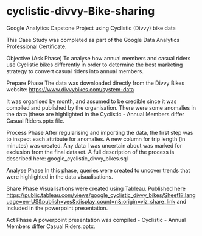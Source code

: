 # cyclistic-divvy-Bike-sharing
Google Analytics Capstone Project using Cyclistic (Divvy) bike data

This Case Study was completed as part of the Google Data Analytics Professional Certificate.

Objective (Ask Phase)
To analyse how annual members and casual riders use Cyclistic bikes differently in order to determine the best marketing strategy to convert casual riders into annual members.

Prepare Phase
The data was downloaded directly from the Divvy Bikes website: https://www.divvybikes.com/system-data

It was organised by month, and assumed to be credible since it was compiled and published by the organisation. There were some anomalies in the data (these are highlighted in the Cyclistic - Annual Members differ Casual Riders.pptx file.

Process Phase
After regularising and importing the data, the first step was to inspect each attribute for anomalies. A new column for trip length (in minutes) was created. Any data I was uncertain about was marked for exclusion from the final dataset. A full description of the process is described here: google_cyclistic_divvy_bikes.sql

Analyse Phase
In this phase, queries were created to uncover trends that were highlighted in the data visualisations.

Share Phase
Visualisations were created using Tableau. Published here https://public.tableau.com/views/google_cyclistic_divvy_bikes/Sheet1?:language=en-US&publish=yes&:display_count=n&:origin=viz_share_link and included in the powerpoint presentation.

Act Phase
A powerpoint presentation was compiled - Cyclistic - Annual Members differ Casual Riders.pptx.

